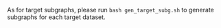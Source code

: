As for target subgraphs, please run `bash gen_target_subg.sh` to generate subgraphs for each target dataset.